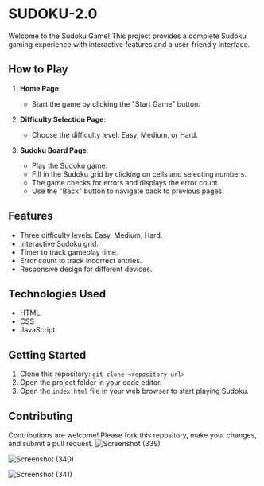 # SUDOKU-2.0
Welcome to the Sudoku Game! This project provides a complete Sudoku gaming experience with interactive features and a user-friendly interface.

## How to Play

1. **Home Page**: 
   - Start the game by clicking the "Start Game" button.

2. **Difficulty Selection Page**:
   - Choose the difficulty level: Easy, Medium, or Hard.

3. **Sudoku Board Page**:
   - Play the Sudoku game.
   - Fill in the Sudoku grid by clicking on cells and selecting numbers.
   - The game checks for errors and displays the error count.
   - Use the "Back" button to navigate back to previous pages.

## Features

- Three difficulty levels: Easy, Medium, Hard.
- Interactive Sudoku grid.
- Timer to track gameplay time.
- Error count to track incorrect entries.
- Responsive design for different devices.

## Technologies Used

- HTML
- CSS
- JavaScript

## Getting Started

1. Clone this repository: `git clone <repository-url>`
2. Open the project folder in your code editor.
3. Open the `index.html` file in your web browser to start playing Sudoku.

## Contributing

Contributions are welcome! Please fork this repository, make your changes, and submit a pull request.
![Screenshot (339)](https://github.com/hemantkr26/SUDOKU-2.0/assets/142200426/0d33db6a-8018-4447-827c-af620d60baeb)

![Screenshot (340)](https://github.com/hemantkr26/SUDOKU-2.0/assets/142200426/ee3abd37-a94e-4dad-be22-204097c6043e)

![Screenshot (341)](https://github.com/hemantkr26/SUDOKU-2.0/assets/142200426/999dd49e-24d2-4bbf-a441-da047a210f6b)




